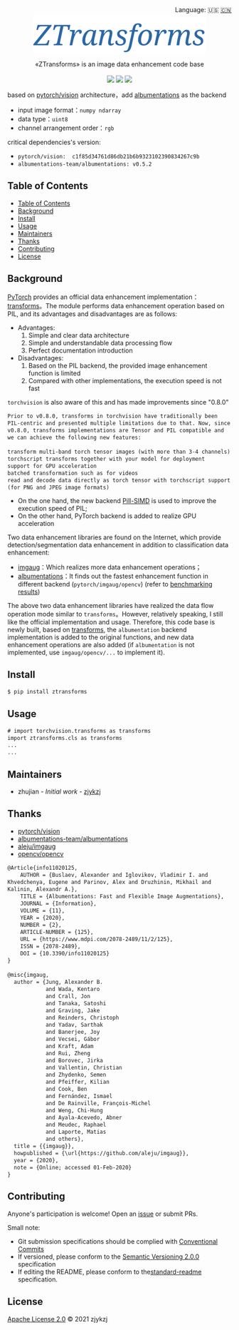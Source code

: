 <div align="right">
  Language:
    🇺🇸
  <a title="Chinese" href="README.zh-CN.md">🇨🇳</a>
</div>

 <div align="center"><a title="" href="https://github.com/ZJCV/ZTransforms.git"><img align="center" src="./imgs/ZTransforms.png"></a></div>

<p align="center">
  «ZTransforms» is an image data enhancement code base
<br>
<br>
  <a href="https://github.com/RichardLitt/standard-readme"><img src="https://img.shields.io/badge/standard--readme-OK-green.svg?style=flat-square"></a>
  <a href="https://conventionalcommits.org"><img src="https://img.shields.io/badge/Conventional%20Commits-1.0.0-yellow.svg"></a>
  <a href="http://commitizen.github.io/cz-cli/"><img src="https://img.shields.io/badge/commitizen-friendly-brightgreen.svg"></a>
</p>

based on [pytorch/vision](https://github.com/pytorch/vision/) architecture，add [albumentations](https://github.com/albumentations-team/albumentations/tree/f2462be3a4d01c872474d0e7fc0f32f387b06340) as the backend

* input image format：`numpy ndarray`
* data type：`uint8`
* channel arrangement order：`rgb`

critical dependencies's version:

* `pytorch/vision:  c1f85d34761d86db21b6b9323102390834267c9b`
* `albumentations-team/albumentations: v0.5.2`

## Table of Contents

- [Table of Contents](#table-of-contents)
- [Background](#background)
- [Install](#install)
- [Usage](#usage)
- [Maintainers](#maintainers)
- [Thanks](#thanks)
- [Contributing](#contributing)
- [License](#license)

## Background

[PyTorch](https://github.com/pytorch/pytorch) provides an official data enhancement implementation：[transforms](https://github.com/pytorch/vision/tree/master/torchvision/transforms)。The module performs data enhancement operation based on PIL, and its advantages and disadvantages are as follows:

* Advantages:
  1.  Simple and clear data architecture
  2.  Simple and understandable data processing flow
  3. Perfect documentation introduction
* Disadvantages:
  1.  Based on the PIL backend, the provided image enhancement function is limited
  2.  Compared with other implementations, the execution speed is not fast
 
`torchvision` is also aware of this and has made improvements since "0.8.0"

```
Prior to v0.8.0, transforms in torchvision have traditionally been PIL-centric and presented multiple limitations due to that. Now, since v0.8.0, transforms implementations are Tensor and PIL compatible and we can achieve the following new features:

transform multi-band torch tensor images (with more than 3-4 channels)
torchscript transforms together with your model for deployment
support for GPU acceleration
batched transformation such as for videos
read and decode data directly as torch tensor with torchscript support (for PNG and JPEG image formats)
```

* On the one hand, the new backend [Pill-SIMD](https://github.com/uploadcare/Pill-SIMD) is used to improve the execution speed of PIL;
* On the other hand, PyTorch backend is added to realize GPU acceleration

Two data enhancement libraries are found on the Internet, which provide detection/segmentation data enhancement in addition to classification data enhancement:

* [imgaug](https://github.com/aleju/imgaug)：Which realizes more data enhancement operations；
* [albumentations](https://github.com/albumentations-team/albumentations/tree/f2462be3a4d01c872474d0e7fc0f32f387b06340)：It finds out the fastest enhancement function in different backend (`pytorch/imgaug/opencv`) (refer to [benchmarking results](https://github.com/Albumentations-team/Albumentations#benchmarking-results))

The above two data enhancement libraries have realized the data flow operation mode similar to `transforms`。However, relatively speaking, I still like the official implementation and usage. Therefore, this code base is newly built, based on [transforms](https://github.com/pytorch/vision/tree/master/torchvision/transforms), the `albumentation` backend implementation is added to the original functions, and new data enhancement operations are also added (if `albumentation` is not implemented, use `imgaug/opencv/...` to implement it).

## Install

```
$ pip install ztransforms
```

## Usage

```
# import torchvision.transforms as transforms
import ztransforms.cls as transforms
...
...
```

## Maintainers

* zhujian - *Initial work* - [zjykzj](https://github.com/zjykzj)

## Thanks

* [pytorch/vision](https://github.com/pytorch/vision)
* [albumentations-team/albumentations](https://github.com/albumentations-team/albumentations/tree/f2462be3a4d01c872474d0e7fc0f32f387b06340)
* [aleju/imgaug](https://github.com/aleju/imgaug)
* [opencv/opencv](https://github.com/opencv/opencv)

```
@Article{info11020125,
    AUTHOR = {Buslaev, Alexander and Iglovikov, Vladimir I. and Khvedchenya, Eugene and Parinov, Alex and Druzhinin, Mikhail and Kalinin, Alexandr A.},
    TITLE = {Albumentations: Fast and Flexible Image Augmentations},
    JOURNAL = {Information},
    VOLUME = {11},
    YEAR = {2020},
    NUMBER = {2},
    ARTICLE-NUMBER = {125},
    URL = {https://www.mdpi.com/2078-2489/11/2/125},
    ISSN = {2078-2489},
    DOI = {10.3390/info11020125}
}

@misc{imgaug,
  author = {Jung, Alexander B.
            and Wada, Kentaro
            and Crall, Jon
            and Tanaka, Satoshi
            and Graving, Jake
            and Reinders, Christoph
            and Yadav, Sarthak
            and Banerjee, Joy
            and Vecsei, Gábor
            and Kraft, Adam
            and Rui, Zheng
            and Borovec, Jirka
            and Vallentin, Christian
            and Zhydenko, Semen
            and Pfeiffer, Kilian
            and Cook, Ben
            and Fernández, Ismael
            and De Rainville, François-Michel
            and Weng, Chi-Hung
            and Ayala-Acevedo, Abner
            and Meudec, Raphael
            and Laporte, Matias
            and others},
  title = {{imgaug}},
  howpublished = {\url{https://github.com/aleju/imgaug}},
  year = {2020},
  note = {Online; accessed 01-Feb-2020}
}
```

## Contributing

Anyone's participation is welcome! Open an [issue](https://github.com/ZJCV/ZTransforms/issues) or submit PRs.

Small note:

* Git submission specifications should be complied with [Conventional Commits](https://www.conventionalcommits.org/en/v1.0.0-beta.4/)
* If versioned, please conform to the [Semantic Versioning 2.0.0](https://semver.org) specification
* If editing the README, please conform to the[standard-readme](https://github.com/RichardLitt/standard-readme) specification.

## License

[Apache License 2.0](LICENSE) © 2021 zjykzj